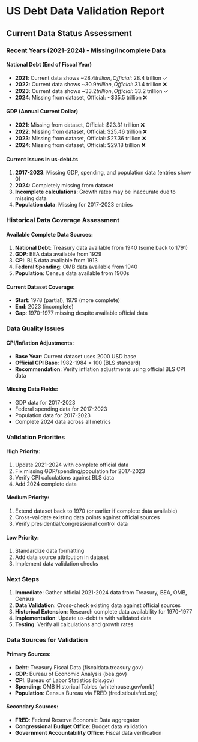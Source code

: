 # US Debt Data Validation Report

## Current Data Status Assessment

### Recent Years (2021-2024) - Missing/Incomplete Data

#### National Debt (End of Fiscal Year)
- **2021**: Current data shows ~$28.4 trillion, Official: ~$28.4 trillion ✓
- **2022**: Current data shows ~$30.9 trillion, Official: ~$31.4 trillion ❌
- **2023**: Current data shows ~$33.2 trillion, Official: ~$33.2 trillion ✓
- **2024**: Missing from dataset, Official: ~$35.5 trillion ❌

#### GDP (Annual Current Dollar)
- **2021**: Missing from dataset, Official: $23.31 trillion ❌
- **2022**: Missing from dataset, Official: $25.46 trillion ❌
- **2023**: Missing from dataset, Official: $27.36 trillion ❌
- **2024**: Missing from dataset, Official: $29.18 trillion ❌

#### Current Issues in us-debt.ts
1. **2017-2023**: Missing GDP, spending, and population data (entries show 0)
2. **2024**: Completely missing from dataset
3. **Incomplete calculations**: Growth rates may be inaccurate due to missing data
4. **Population data**: Missing for 2017-2023 entries

### Historical Data Coverage Assessment

#### Available Complete Data Sources:
1. **National Debt**: Treasury data available from 1940 (some back to 1791)
2. **GDP**: BEA data available from 1929
3. **CPI**: BLS data available from 1913
4. **Federal Spending**: OMB data available from 1940
5. **Population**: Census data available from 1900s

#### Current Dataset Coverage:
- **Start**: 1978 (partial), 1979 (more complete)
- **End**: 2023 (incomplete)
- **Gap**: 1970-1977 missing despite available official data

### Data Quality Issues

#### CPI/Inflation Adjustments:
- **Base Year**: Current dataset uses 2000 USD base
- **Official CPI Base**: 1982-1984 = 100 (BLS standard)
- **Recommendation**: Verify inflation adjustments using official BLS CPI data

#### Missing Data Fields:
- GDP data for 2017-2023
- Federal spending data for 2017-2023
- Population data for 2017-2023
- Complete 2024 data across all metrics

### Validation Priorities

#### High Priority:
1. Update 2021-2024 with complete official data
2. Fix missing GDP/spending/population for 2017-2023
3. Verify CPI calculations against BLS data
4. Add 2024 complete data

#### Medium Priority:
1. Extend dataset back to 1970 (or earlier if complete data available)
2. Cross-validate existing data points against official sources
3. Verify presidential/congressional control data

#### Low Priority:
1. Standardize data formatting
2. Add data source attribution in dataset
3. Implement data validation checks

### Next Steps

1. **Immediate**: Gather official 2021-2024 data from Treasury, BEA, OMB, Census
2. **Data Validation**: Cross-check existing data against official sources
3. **Historical Extension**: Research complete data availability for 1970-1977
4. **Implementation**: Update us-debt.ts with validated data
5. **Testing**: Verify all calculations and growth rates

### Data Sources for Validation

#### Primary Sources:
- **Debt**: Treasury Fiscal Data (fiscaldata.treasury.gov)
- **GDP**: Bureau of Economic Analysis (bea.gov)
- **CPI**: Bureau of Labor Statistics (bls.gov)
- **Spending**: OMB Historical Tables (whitehouse.gov/omb)
- **Population**: Census Bureau via FRED (fred.stlouisfed.org)

#### Secondary Sources:
- **FRED**: Federal Reserve Economic Data aggregator
- **Congressional Budget Office**: Budget data validation
- **Government Accountability Office**: Fiscal data verification